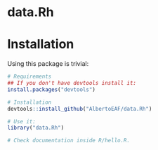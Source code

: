 # data.Rh


# Installation

Using this package is trivial:

```R
# Requirements
## If you don't have devtools install it:
install.packages("devtools")

# Installation
devtools::install_github("AlbertoEAF/data.Rh")

# Use it:
library("data.Rh")

# Check documentation inside R/hello.R.
```

